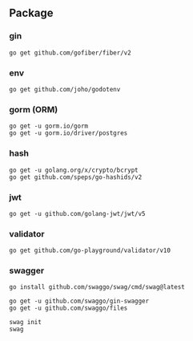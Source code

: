## Package

### gin
```
go get github.com/gofiber/fiber/v2
```

### env
```
go get github.com/joho/godotenv
```

### gorm (ORM)
```
go get -u gorm.io/gorm
go get -u gorm.io/driver/postgres
```

### hash
```
go get -u golang.org/x/crypto/bcrypt
go get github.com/speps/go-hashids/v2
```

### jwt
```
go get -u github.com/golang-jwt/jwt/v5
```

### validator
```
go get github.com/go-playground/validator/v10
```

### swagger
```
go install github.com/swaggo/swag/cmd/swag@latest

go get -u github.com/swaggo/gin-swagger
go get -u github.com/swaggo/files

swag init
swag
```